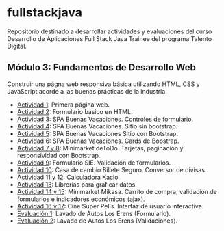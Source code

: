 # fullstackjava

Repositorio destinado a desarrollar actividades y evaluaciones del curso Desarrollo de Aplicaciones Full Stack Java Trainee del programa Talento Digital.

## Módulo 3: Fundamentos de Desarrollo Web 
Construir una págna web responsiva básica utilizando HTML, CSS y JavaScript acorde a las buenas prácticas de la industria.
- [Actividad 1](https://cochayuyo.github.io/fullstackjava/mod3/act01/): Primera página web.
- [Actividad 2](https://cochayuyo.github.io/fullstackjava/mod3/act02/): Formulario básico en HTML.
- [Actividad 3](https://cochayuyo.github.io/fullstackjava/mod3/act03/): SPA Buenas Vacaciones. Controles de formulario.
- [Actividad 4](https://cochayuyo.github.io/fullstackjava/mod3/act04/): SPA Buenas Vacaciones. Sitio sin bootstrap.
- [Actividad 5](https://cochayuyo.github.io/fullstackjava/mod3/act05/): SPA Buenas Vacaciones Sitio con Bootstrap.
- [Actividad 6](https://cochayuyo.github.io/fullstackjava/mod3/act06/): SPA Buenas Vacaciones. Cards de Boostrap.
- [Actividad 7 y 8](https://cochayuyo.github.io/fullstackjava/mod3/act07/): Minimarket deToDo. Tarjetas, paginación y responsividad con Bootstrap.
- [Actividad 9](https://cochayuyo.github.io/fullstackjava/mod3/act09/): Formulario SIE. Validación de formularios.
- [Actividad 10](https://cochayuyo.github.io/fullstackjava/mod3/act10/): Casa de cambio Billete Seguro. Conversor de divisas.
- [Actividad 11 y 12](https://cochayuyo.github.io/fullstackjava/mod3/act11/): Calculadora Kacio.
- [Actividad 13](https://cochayuyo.github.io/fullstackjava/mod3/act13/): Librerías para graficar datos.
- [Actividad 14 y 15](https://cochayuyo.github.io/fullstackjava/mod3/act14/): Minimarket Mikasa. Carrito de compra, validación de formularios e indicadores económicos (ajax).
- [Actividad 16 y 17](https://cochayuyo.github.io/fullstackjava/mod3/act16/): Cine Super Pelis. Interfaz de usuario interactiva.
- [Evaluación 1](https://cochayuyo.github.io/fullstackjava/mod3/eval1/): Lavado de Autos Los Erens (Formulario).
- [Evaluación 2](https://cochayuyo.github.io/fullstackjava/mod3/eval2/): Lavado de Autos Los Erens (Validaciones).
